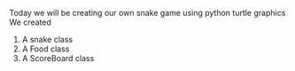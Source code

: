 Today we will be creating our own snake game using python turtle graphics
We created
1. A snake class
2. A Food class
3. A ScoreBoard class